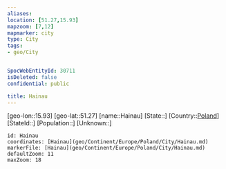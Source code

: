 ```yaml
---
aliases: 
location: [51.27,15.93]
mapzoom: [7,12] 
mapmarker: city 
type: City
tags:
- geo/City


SpocWebEntityId: 30711
isDeleted: false
confidential: public

title: Hainau
---
```

[geo-lon::15.93]
[geo-lat::51.27]
[name::Hainau]
[State::]
[Country::[Poland](geo/Continent/Europe/Poland.md)]
[StateId::]
[Population::]
[Unknown::]


```leaflet
id: Hainau
coordinates: [Hainau](geo/Continent/Europe/Poland/City/Hainau.md)
markerFile: [Hainau](geo/Continent/Europe/Poland/City/Hainau.md)
defaultZoom: 11 
maxZoom: 18
```


